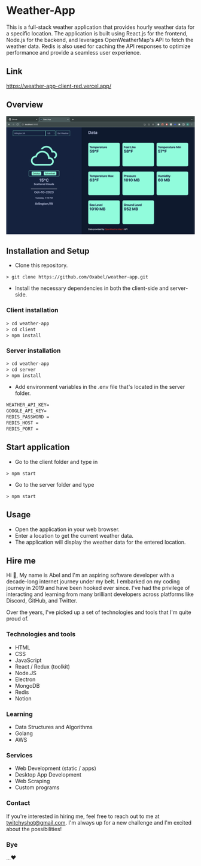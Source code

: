 # Weather-App

This is a full-stack weather application that provides hourly weather data for a specific location. The application is built using React.js for the frontend, Node.js for the backend, and leverages OpenWeatherMap's API to fetch the weather data. Redis is also used for caching the API responses to optimize performance and provide a seamless user experience.

## Link

https://weather-app-client-red.vercel.app/

## Overview

![alt text](./images/app.png "Weather application")

## Installation and Setup

- Clone this repository.

```
> git clone https://github.com/0xabel/weather-app.git
```

- Install the necessary dependencies in both the client-side and server-side.

### Client installation

```
> cd weather-app
> cd client
> npm install
```

### Server installation

```
> cd weather-app
> cd server
> npm install
```

- Add environment variables in the .env file that's located in the server folder.

```
WEATHER_API_KEY=
GOOGLE_API_KEY=
REDIS_PASSWORD =
REDIS_HOST =
REDIS_PORT =
```

## Start application

- Go to the client folder and type in

```
> npm start
```

- Go to the server folder and type

```
> npm start
```

## Usage

- Open the application in your web browser.
- Enter a location to get the current weather data.
- The application will display the weather data for the entered location.

## Hire me

Hi 👋, My name is Abel and I'm an aspiring software developer with a decade-long internet journey under my belt. I embarked on my coding journey in 2019 and have been hooked ever since. I've had the privilege of interacting and learning from many brilliant developers across platforms like Discord, GitHub, and Twitter.

Over the years, I've picked up a set of technologies and tools that I'm quite proud of.

### Technologies and tools

- HTML
- CSS
- JavaScript
- React / Redux (toolkit)
- Node.JS
- Electron
- MongoDB
- Redis
- Notion

### Learning

- Data Structures and Algorithms
- Golang
- AWS

### Services

- Web Development (static / apps)
- Desktop App Development
- Web Scraping
- Custom programs

### Contact

If you're interested in hiring me, feel free to reach out to me at twitchyshot@gmail.com. I'm always up for a new challenge and I'm excited about the possibilities!

### Bye

...❤️
